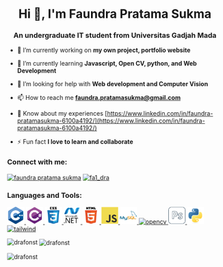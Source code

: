 <h1 align="center">Hi 👋, I'm Faundra Pratama Sukma</h1>
<h3 align="center">An undergraduate IT student from Universitas Gadjah Mada</h3>




- 🔭 I’m currently working on **my own project, portfolio website**

- 🌱 I’m currently learning **Javascript, Open CV, python, and Web Development**

- 🤝 I’m looking for help with **Web development and Computer Vision**

- 📫 How to reach me **faundra.pratamasukma@gmail.com**

- 📄 Know about my experiences [https://www.linkedin.com/in/faundra-pratamasukma-6100a4192/](https://www.linkedin.com/in/faundra-pratamasukma-6100a4192/)

- ⚡ Fun fact **I love to learn and collaborate**

<h3 align="left">Connect with me:</h3>
<p align="left">
<a href="https://linkedin.com/in/faundra pratama sukma" target="blank"><img align="center" src="https://raw.githubusercontent.com/rahuldkjain/github-profile-readme-generator/master/src/images/icons/Social/linked-in-alt.svg" alt="faundra pratama sukma" height="30" width="40" /></a>
<a href="https://instagram.com/fa1_dra" target="blank"><img align="center" src="https://raw.githubusercontent.com/rahuldkjain/github-profile-readme-generator/master/src/images/icons/Social/instagram.svg" alt="fa1_dra" height="30" width="40" /></a>
</p>

<h3 align="left">Languages and Tools:</h3>
<p align="left"> <a href="https://www.w3schools.com/cpp/" target="_blank" rel="noreferrer"> <img src="https://raw.githubusercontent.com/devicons/devicon/master/icons/cplusplus/cplusplus-original.svg" alt="cplusplus" width="40" height="40"/> </a> <a href="https://www.w3schools.com/cs/" target="_blank" rel="noreferrer"> <img src="https://raw.githubusercontent.com/devicons/devicon/master/icons/csharp/csharp-original.svg" alt="csharp" width="40" height="40"/> </a> <a href="https://www.w3schools.com/css/" target="_blank" rel="noreferrer"> <img src="https://raw.githubusercontent.com/devicons/devicon/master/icons/css3/css3-original-wordmark.svg" alt="css3" width="40" height="40"/> </a> <a href="https://dotnet.microsoft.com/" target="_blank" rel="noreferrer"> <img src="https://raw.githubusercontent.com/devicons/devicon/master/icons/dot-net/dot-net-original-wordmark.svg" alt="dotnet" width="40" height="40"/> </a> <a href="https://www.w3.org/html/" target="_blank" rel="noreferrer"> <img src="https://raw.githubusercontent.com/devicons/devicon/master/icons/html5/html5-original-wordmark.svg" alt="html5" width="40" height="40"/> </a> <a href="https://developer.mozilla.org/en-US/docs/Web/JavaScript" target="_blank" rel="noreferrer"> <img src="https://raw.githubusercontent.com/devicons/devicon/master/icons/javascript/javascript-original.svg" alt="javascript" width="40" height="40"/> </a> <a href="https://www.mysql.com/" target="_blank" rel="noreferrer"> <img src="https://raw.githubusercontent.com/devicons/devicon/master/icons/mysql/mysql-original-wordmark.svg" alt="mysql" width="40" height="40"/> </a> <a href="https://opencv.org/" target="_blank" rel="noreferrer"> <img src="https://www.vectorlogo.zone/logos/opencv/opencv-icon.svg" alt="opencv" width="40" height="40"/> </a> <a href="https://www.photoshop.com/en" target="_blank" rel="noreferrer"> <img src="https://raw.githubusercontent.com/devicons/devicon/master/icons/photoshop/photoshop-line.svg" alt="photoshop" width="40" height="40"/> </a> <a href="https://www.python.org" target="_blank" rel="noreferrer"> <img src="https://raw.githubusercontent.com/devicons/devicon/master/icons/python/python-original.svg" alt="python" width="40" height="40"/> </a> <a href="https://tailwindcss.com/" target="_blank" rel="noreferrer"> <img src="https://www.vectorlogo.zone/logos/tailwindcss/tailwindcss-icon.svg" alt="tailwind" width="40" height="40"/> </a> </p>

<p><img align="left" src="https://github-readme-stats.vercel.app/api/top-langs?username=drafonst&show_icons=true&locale=en&layout=compact" alt="drafonst" /></p>

<p>&nbsp;<img align="center" src="https://github-readme-stats.vercel.app/api?username=drafonst&show_icons=true&locale=en" alt="drafonst" /></p>

<p><img align="center" src="https://github-readme-streak-stats.herokuapp.com/?user=drafonst&" alt="drafonst" /></p>
